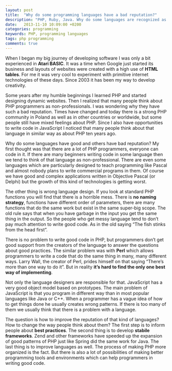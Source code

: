 ```yaml
---
layout: post
title:  "Why do some programming languages have a bad reputation?"
description: "PHP, Ruby, Java. Why do some languages are recognized as less professional then others?"
date:   2013-11-10 10:09:00 +0200
categories: programming
keywords: PHP, programming languages
tags: php programming
comments: true
---
```


When I began my big journey of developing software I was only a bit experienced in **Atari BASIC**. It was a time when Google just started its business and layouts of websites were created with a high use of **HTML tables**. For me it was very cool to experiment with primitive internet technologies of these days. Since 2003 it has been my way to develop creativity.

Some years after my humble beginnings I learned PHP and started designing dynamic websites. Then I realized that many people think about PHP programmers as non-professionals. I was wondering why they have such a bad reputation. Times have changed and today there is a strong PHP community in Poland as well as in other countries or worldwide, but some people still have mixed feelings about PHP. Since I also have opportunities to write code in JavaScript I noticed that many people think about that language in similar way as about PHP ten years ago.

Why do some languages have good and others have bad reputation? My first thought was that there are a lot of PHP programmers, everyone can code in it. If there are many beginners writing code in some language then we tend to think of that language as non-professional. There are even some languages which are particularly designed to teach programming like Pascal and almost nobody plans to write commercial programs in them. Of course we have good and complex applications written in Objective Pascal (or Delphi) but the growth of this kind of technologies is getting worst.

The other thing is wrong language design. If you look at standard PHP functions you will find that there is a horrible mess. There is **no naming strategy**, functions have different order of parameters, there are many functions that do the same work but exist in the same super-big scope. The old rule says that when you have garbage in the input you get the same thing in the output. So the people who get messy language tend to don’t pay much attention to write good code. As in the old saying “The fish stinks from the head first”.

There is no problem to write good code in PHP, but programmers don’t get good support from the creators of the language to answer the questions about good practices. The similar problem was with **Perl** which allows programmers to write a code that do the same thing in many, many different ways. Larry Wall, the creator of Perl, prides himself on that saying “There’s more than one way to do it”. But in reality **it’s hard to find the only one best way of implementing**.

Not only the language designers are responsible for that. JavaScript has a very good object model based on prototypes. The main problem of JavaScript is that you program in different way than in most popular languages like Java or C++. When a programmer has a vague idea of how to get things done he usually creates wrong patterns. If there is too many of them we usually think that there is a problem with a language.

The question is how to improve the reputation of that kind of languages? How to change the way people think about them? The first step is to inform people about **best practices**. The second thing is to develop **stabile frameworks**. Zend and other frameworks have speeded up the expansion of good patterns of PHP just like Spring did the same work for Java. The last thing is to improve languages as well. The process of making PHP more organized is the fact. But there is also a lot of possibilities of making better programming tools and environments which can help programmers in writing good code.